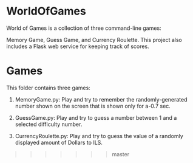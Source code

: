 # WorldOfGames

World of Games is a collection of three command-line games:

Memory Game, Guess Game, and Currency Roulette.
This project also includes a Flask web service for keeping track of scores.

# Games
This folder contains three games:

1. MemoryGame.py: Play and try to remember the randomly-generated number shown on the screen that is shown only for a-0.7 sec.

2. GuessGame.py: Play and try to guess a number between 1 and a selected difficulty number.

3. CurrencyRoulette.py: Play and try to guess the value of a randomly displayed amount of Dollars to ILS.
>>>>>>> master
